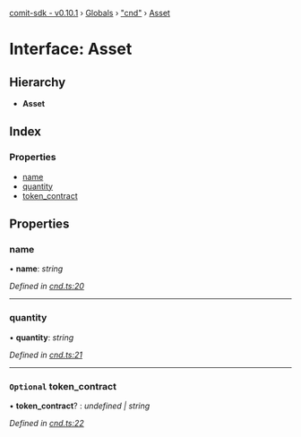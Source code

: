 [comit-sdk - v0.10.1](../README.md) › [Globals](../globals.md) › ["cnd"](../modules/_cnd_.md) › [Asset](_cnd_.asset.md)

# Interface: Asset

## Hierarchy

* **Asset**

## Index

### Properties

* [name](_cnd_.asset.md#name)
* [quantity](_cnd_.asset.md#quantity)
* [token_contract](_cnd_.asset.md#optional-token_contract)

## Properties

###  name

• **name**: *string*

*Defined in [cnd.ts:20](https://github.com/comit-network/comit-js-sdk/blob/68ef370/src/cnd.ts#L20)*

___

###  quantity

• **quantity**: *string*

*Defined in [cnd.ts:21](https://github.com/comit-network/comit-js-sdk/blob/68ef370/src/cnd.ts#L21)*

___

### `Optional` token_contract

• **token_contract**? : *undefined | string*

*Defined in [cnd.ts:22](https://github.com/comit-network/comit-js-sdk/blob/68ef370/src/cnd.ts#L22)*
